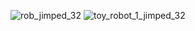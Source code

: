 ![rob_jimped_32](/img/gallery_collections/robots/rob_jimped_32.jpg)
![toy_robot_1_jimped_32](/img/gallery_collections/robots/toy_robot_1_jimped_32.jpg)
